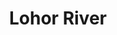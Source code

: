 ---
title: "Lohor River"
title_bn: "লহর নদী"
description: "It originates from Tripura of India and fall into Titas River at Brahmanbaria Sadar. It’s a tributary of Titas River. Its length is 12 km, width 35 meters. Its depth is 4 meters."
---